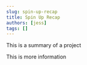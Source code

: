 ```yaml
---
slug: spin-up-recap
title: Spin Up Recap
authors: [jess]
tags: []
---
```


This is a summary of a project

<!--truncate-->

This is more information